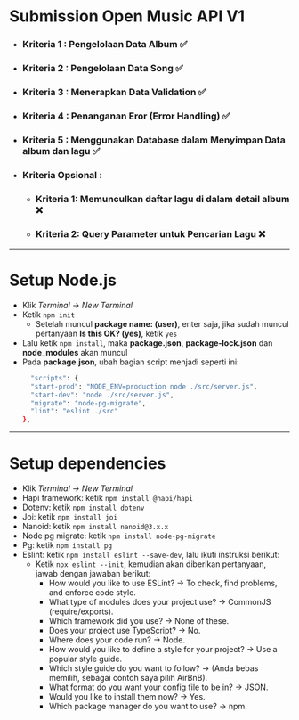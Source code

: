 
# Submission Open Music API V1
- ### Kriteria 1 : Pengelolaan Data Album ✅
- ### Kriteria 2 : Pengelolaan Data Song ✅
- ### Kriteria 3 : Menerapkan Data Validation ✅
- ### Kriteria 4 : Penanganan Eror (Error Handling) ✅
- ### Kriteria 5 : Menggunakan Database dalam Menyimpan Data album dan lagu ✅
- ### Kriteria Opsional :
  - ### Kriteria 1: Memunculkan daftar lagu di dalam detail album ❌
  - ### Kriteria 2: Query Parameter untuk Pencarian Lagu ❌

---
# Setup Node.js
- Klik *Terminal* -> *New Terminal*
- Ketik `npm init`
  * Setelah muncul **package name: (user)**, enter saja, jika sudah muncul pertanyaan **Is this OK? (yes)**, ketik `yes`
- Lalu ketik `npm install`, maka **package.json**, **package-lock.json** dan **node_modules** akan muncul
- Pada **package.json**, ubah bagian script menjadi seperti ini:
  ```bash
    "scripts": {
    "start-prod": "NODE_ENV=production node ./src/server.js",
    "start-dev": "node ./src/server.js",
    "migrate": "node-pg-migrate",
    "lint": "eslint ./src"
  },
  ```

---
# Setup dependencies
- Klik *Terminal* -> *New Terminal*
- Hapi framework: ketik `npm install @hapi/hapi`
- Dotenv: ketik `npm install dotenv`
- Joi: ketik `npm install joi`
- Nanoid: ketik `npm install nanoid@3.x.x`
- Node pg migrate: ketik `npm install node-pg-migrate`
- Pg: ketik `npm install pg`
- Eslint: ketik `npm install eslint --save-dev`, lalu ikuti instruksi berikut:
    * Ketik `npx eslint --init`, kemudian akan diberikan pertanyaan, jawab dengan jawaban berikut:
        * How would you like to use ESLint? -> To check, find problems, and enforce code style.
        * What type of modules does your project use? -> CommonJS (require/exports).
        * Which framework did you use? -> None of these. 
        * Does your project use TypeScript? -> No.
        * Where does your code run? -> Node.
        * How would you like to define a style for your project? -> Use a popular style guide.
        * Which style guide do you want to follow? -> (Anda bebas memilih, sebagai contoh saya pilih AirBnB).
        * What format do you want your config file to be in? -> JSON.
        * Would you like to install them now? -> Yes.
        * Which package manager do you want to use? -> npm.
